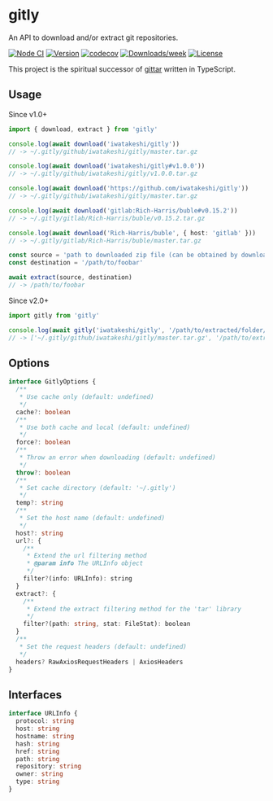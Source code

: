 # gitly

An API to download and/or extract git repositories.

[![Node CI](https://github.com/iwatakeshi/gitly/workflows/Node%20CI/badge.svg)](https://github.com/iwatakeshi/gitly/actions?query=workflow%3A%22Node+CI%22)
[![Version](https://img.shields.io/npm/v/gitly.svg)](https://www.npmjs.com/package/gitly)
[![codecov](https://codecov.io/gh/iwatakeshi/gitly/branch/master/graph/badge.svg)](https://codecov.io/gh/iwatakeshi/gitly)
[![Downloads/week](https://img.shields.io/npm/dw/gitly.svg)](https://www.npmjs.com/package/gitly)
[![License](https://img.shields.io/github/license/iwatakeshi/gitly)](https://github.com/iwatakeshi/gitly/blob/master/LICENSE.md)

This project is the spiritual successor of [gittar](https://github.com/lukeed/gittar) written in TypeScript.

## Usage

Since v1.0+

```typescript
import { download, extract } from 'gitly'

console.log(await download('iwatakeshi/gitly'))
// -> ~/.gitly/github/iwatakeshi/gitly/master.tar.gz

console.log(await download('iwatakeshi/gitly#v1.0.0'))
// -> ~/.gitly/github/iwatakeshi/gitly/v1.0.0.tar.gz

console.log(await download('https://github.com/iwatakeshi/gitly'))
// -> ~/.gitly/github/iwatakeshi/gitly/master.tar.gz

console.log(await download('gitlab:Rich-Harris/buble#v0.15.2'))
// -> ~/.gitly/gitlab/Rich-Harris/buble/v0.15.2.tar.gz

console.log(await download('Rich-Harris/buble', { host: 'gitlab' }))
// -> ~/.gitly/gitlab/Rich-Harris/buble/master.tar.gz

const source = 'path to downloaded zip file (can be obtained by download())'
const destination = '/path/to/foobar'

await extract(source, destination)
// -> /path/to/foobar
```

Since v2.0+

```typescript
import gitly from 'gitly'

console.log(await gitly('iwatakeshi/gitly', '/path/to/extracted/folder/'))
// -> ['~/.gitly/github/iwatakeshi/gitly/master.tar.gz', '/path/to/extracted/folder/']
```

## Options

```typescript
interface GitlyOptions {
  /**
   * Use cache only (default: undefined)
   */
  cache?: boolean
  /**
   * Use both cache and local (default: undefined)
   */
  force?: boolean
  /**
   * Throw an error when downloading (default: undefined)
   */
  throw?: boolean
  /**
   * Set cache directory (default: '~/.gitly')
   */
  temp?: string
  /**
   * Set the host name (default: undefined)
   */
  host?: string
  url?: {
    /**
     * Extend the url filtering method
     * @param info The URLInfo object
     */
    filter?(info: URLInfo): string
  }
  extract?: {
    /**
     * Extend the extract filtering method for the 'tar' library
     */
    filter?(path: string, stat: FileStat): boolean
  }
  /**
   * Set the request headers (default: undefined)
   */
  headers? RawAxiosRequestHeaders | AxiosHeaders
}
```

## Interfaces

```typescript
interface URLInfo {
  protocol: string
  host: string
  hostname: string
  hash: string
  href: string
  path: string
  repository: string
  owner: string
  type: string
}
```
